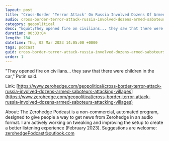 ```yaml
---
layout: post
title: "Cross-Border 'Terror Attack' On Russia Involved Dozens Of Armed Saboteurs Attacking Villages"
audio: cross-border-terror-attack-russia-involved-dozens-armed-saboteurs-attacking-villages-0
category: geopolitical
desc: "&quot;They opened fire on civilians... they saw that there were children in the car,&quot; Putin said."
duration: 00:03:04
length: 184
datetime: Thu, 02 Mar 2023 14:05:00 +0000
tags: podcast
guid: cross-border-terror-attack-russia-involved-dozens-armed-saboteurs-attacking-villages-0
order: 1
---
```

&quot;They opened fire on civilians... they saw that there were children in the car,&quot; Putin said.

Link: [https://www.zerohedge.com/geopolitical/cross-border-terror-attack-russia-involved-dozens-armed-saboteurs-attacking-villages](https://www.zerohedge.com/geopolitical/cross-border-terror-attack-russia-involved-dozens-armed-saboteurs-attacking-villages)

About: The Zerohedge Podcast is a non-commercial, automated program, designed to give people a way to get news from Zerohedge in an audio format.  I am actively working on tweaking and improving the setup to create a better listening experience (February 2023).  Suggestions are welcome: [zerohedgePodcast@outlook.com](mailto:zerohedgePodcast@outlook.com)